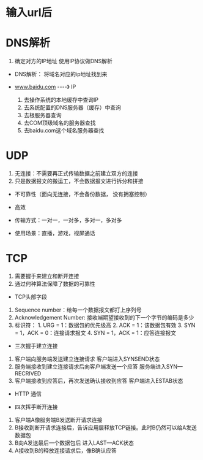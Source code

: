 # 输入url后

# DNS解析
1. 确定对方的IP地址  使用IP协议做DNS解析
- DNS解析：
  将域名对应的ip地址找到来

- www.baidu.com   ----》   IP
  1. 去操作系统的本地缓存中查询IP
  2. 去系统配置的DNS服务器（缓存）中查询
  3. 去根服务器查询
  4. 去COM顶级域名的服务器查找
  5. 去baidu.com这个域名服务器查找

# UDP
1. 无连接：不需要再正式传输数据之前建立双方的连接
2. 只是数据报文的搬运工，不会数据报文进行拆分和拼接

- 不可靠性（面向无连接，不会备份数据， 没有拥塞控制）
- 高效

- 传输方式：一对一，一对多，多对一，多对多

- 使用场景：直播，游戏，视屏通话

# TCP
1. 需要握手来建立和断开连接
2. 通过何种算法保障了数据的可靠性

 - TCP头部字段
  1. Sequence number：给每一个数据报文都打上序列号
  2. Acknowledgement Number: 接收端期望接收到的下一个字节的编码是多少
  3. 标识符：
    1. URG = 1：数据包的优先级高
    2. ACK = 1：该数据包有效
    3. SYN = 1，ACK = 0：连接请求报文
    4. SYN = 1，ACK = 1：应答连接报文

 - 三次握手建立连接
  1. 客户端向服务端发送建立连接请求 客户端进入SYNSEND状态
  2. 服务端接收到建立连接请求后向客户端发送一个应答  服务端进入SYN—RECRIVED
  3. 客户端接收到应答后，再次发送确认接收到应答   客户端进入ESTAB状态



  - HTTP 通信



 - 四次挥手断开连接
  1. 客户端A像服务端B发送断开请求连接
  2. B接收到断开请求连接后，告诉应用层释放TCP链接。此时B仍然可以给A发送数据包
  3. B向A发送最后一个数据包后 进入LAST—ACK状态
  4. A接收到B的释放连接请求后，像B确认应答 